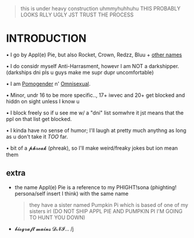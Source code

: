> this is under heavy construction uhmmyhuhhuhu THIS PROBABLY LOOKS RLLY UGLY JST TRUST THE PROCESS


# INTRODUCTION

• I go by Appl(e) Pie, but also Rocket, Crown, Redzz, Bluu + [other names](https://pronouns.cc/@RRR0cketz)



• I do considr myself Anti-Harrasment, howevr I am NOT a darkshipper. (darkships dni pls u guys make me supr dupr uncomfortable)



• I am [Pomogender](https://gender.fandom.com/wiki/Pomogender) n' [Omnisexual](https://lgbtqia.fandom.com/wiki/Omnisexual).



• Minor, undr 16 to be more specific.., 17+ iwvec and 20+ get blocked and hiddn on sight unless I know u



• I block freely so if u see me w/ a "dni" list somwhre it jst means that the ppl on that list get blocked.



• I kinda have no sense of humor; I'll laugh at pretty much anythng as long as u don't take it *TOO* far.



• bit of a 𝓹𝓱𝓻𝓮𝓪𝓴 (phreak), so I'll make weird/freaky jokes but ion mean them

## extra

- the name Appl(e) Pie is a reference to my PHIGHT!sona (phighting! persona/self insert I think) with the same name

  > they have a sister named Pumpkin Pi which is based of one of my sisters irl (DO NOT SHIP APPL PIE AND PUMPKIN PI I'M GOING TO HUNT YOU DOWN)

- 𝓫𝓲𝓸𝓰𝓻𝓪𝓯𝓽 𝓶𝓪𝓲𝓷𝓼 𝓓𝓝𝓘... /j

